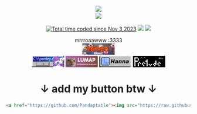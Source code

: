<p align="center">
    <img src="https://komarev.com/ghpvc/?username=Pandaptable&color=cba6f7&style=for-the-badge"/>
    <br>
    <a href="https://discord.com/users/97153209843335168y"><img src="https://lanyard.cnrad.dev/api/97153209843335168?hideDiscrim=true&borderRadius=30px&bg=1e1e2e"/></a>
</p>
<p align="center">
    <a href="https://wakatime.com/@nemmy"><img src="https://wakatime.com/badge/user/018b961d-7ced-4d95-9d3e-33f8b4a2e42f.svg?style=for-the-badge&color=cba6f7" alt="Total time coded since Nov 3 2023" /></a>
    <a href="https://steam-readme-stats.uwu.gal"><img src="https://steam-readme-stats.uwu.gal/api/76561198180397682/stats/badge/playtime?format=full&style=for-the-badge&color=cba6f7&label_color=555555"/></a>
    <a href="https://steam-readme-stats.uwu.gal"><img src="https://steam-readme-stats.uwu.gal/api/76561198180397682/stats/badge/games?style=for-the-badge&color=cba6f7&label_color=555555"/></a>
</p>

<p align="center">
    mrrroaawww :3333
    <br>
    <a href="https://github.com/Pandaptable"><img src="https://raw.githubusercontent.com/Pandaptable/Pandaptable/refs/heads/main/buttons/nemmy.gif" width="88" height="31" frameborder="0" loading="lazy"/></a>
    <br>
    <a href="https://panley.みんな" style="cursor: none;"><img src="https://github.com/Pandaptable/Pandaptable/blob/main/buttons/panley.png?raw=true" width="88" height="31" loading="lazy"></a>
    <a href="https://lumap.xyz" style="cursor: none;"><img src="https://github.com/Pandaptable/Pandaptable/blob/main/buttons/lumap.png?raw=true" width="88" height="31" loading="lazy"></a>
    <a href="https://hanna.lol" style="cursor: none;"><img src="https://github.com/Pandaptable/Pandaptable/blob/main/buttons/hannalol.png?raw=true" width="88" height="31" loading="lazy"></a>
    <a href="https://pre1ude.dev/#connections" style="cursor: none;"><img src="https://github.com/Pandaptable/Pandaptable/blob/main/buttons/pre1ude.png?raw=true width="88" height="31" loading="lazy"></a>
    <br>
</p>

<h1 align=center>↓ add my button btw ↓</h1>

```html
<a href="https://github.com/Pandaptable"><img src="https://raw.githubusercontent.com/Pandaptable/Pandaptable/refs/heads/main/buttons/nemmy.gif" width="88" height="31" frameborder="0" loading="lazy"/></a>
```
